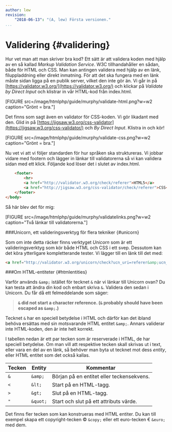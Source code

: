 ```yaml
---
author: lew
revision:
    "2018-06-13": "(A, lew) Första versionen."
...
```

Validering {#validering}
=======================

Hur vet man att man skriver bra kod? Ett sätt är att validera koden med hjälp av en så kallad *Markup Validation Service*. W3C tillhandahåller en sådan, både för HTML och CSS. Man kan antingen validera med hjälp av en länk, filuppladdning eller direkt inmatning. För att det ska fungera med en länk måste sidan ligga på en publik server, vilket den inte gör än. Vi går in på [https://validator.w3.org/](https://validator.w3.org/) och klickar på *Validate by Direct Input* och klistrar in vår HTML-kod från index.html.

[FIGURE src=/image/htmlphp/guide/murphy/validate-html.png?w=w2 caption="Grönt = bra."]

Det finns som sagt även en validator för CSS-koden. Vi gör likadant med den. Glid in på [https://jigsaw.w3.org/css-validator](https://jigsaw.w3.org/css-validator/) och *By Direct Input*. Klistra in och kör!

[FIGURE src=/image/htmlphp/guide/murphy/validate-css.png?w=w2 caption="Grönt = bra."]

Nu vet vi att vi följer standarden för hur språken ska struktureras. Vi jobbar vidare med footern och lägger in länkar till validatorerna så vi kan validera sidan med ett klick. Följande kod löser det i slutet av index.html.

```html
    <footer>
        <hr>
        <a href="http://validator.w3.org/check/referer">HTML5</a>
        <a href="http://jigsaw.w3.org/css-validator/check/referer">CSS</a>
    </footer>
</body>
```

Så här blev det för mig:

[FIGURE src=/image/htmlphp/guide/murphy/validatelinks.png?w=w2 caption="Två länkar till validatorerna."]



###Unicorn, ett valideringsverktyg för flera tekniker {#unicorn}

Som om inte detta räcker finns verktyget *Unicorn* som är ett valideringsverktyg som kör både HTML och CSS i ett svep. Dessutom kan det köra ytterligare kompletterande tester. Vi lägger till en länk till det med:

```html
<a href="http://validator.w3.org/unicorn/check?ucn_uri=referer&amp;ucn_task=conformance">Unicorn</a>
```



###Om HTML-entiteter {#htmlentities}

Varför används `&amp;` istället för tecknet `&` när vi länkar till Unicorn ovan?
Du kan testa att ändra din kod och enbart skriva `&`. Validera den sedan i Unicorn. Du får då ett felmeddelande som säger:

> **`&` did not start a character reference. (`&` probably should have been escaped as `&amp;`.)**

Tecknet `&` har en speciell betydelse i HTML och därför kan det ibland behöva ersättas med sin motsvarande HTML entitet `&amp;`. Annars validerar inte HTML-koden, den är inte helt korrekt.

I tabellen nedan är ett par tecken som är reserverade i HTML, de har speciell betydelse. Om man vill att respektive tecken skall skrivas ut i text, eller vara en del av en länk, så behöver man byta ut tecknet mot dess _entity_, eller HTML entitet som det också kallas.

| Tecken | Entity   | Kommentar |
|--------|--------  |-----------|
| `&`    | `&amp;`  | Början på en entitet eller teckensekvens. |
| `<`    | `&lt;`   | Start på en HTML-tagg. |
| `>`    | `&gt;`   | Slut på en HTML-tagg. |
| `"`    | `&quot;` | Start och slut på ett attributs värde. |

Det finns fler tecken som kan konstrueras med HTML entiter. Du kan till exempel skapa ett copyright-tecken &copy; `&copy;` eller ett euro-tecken &euro; `&euro;` med dem.
